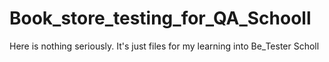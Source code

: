 # Book_store_testing_for_QA_Schooll

Here is nothing seriously. It's just files for my learning into Be_Tester Scholl
